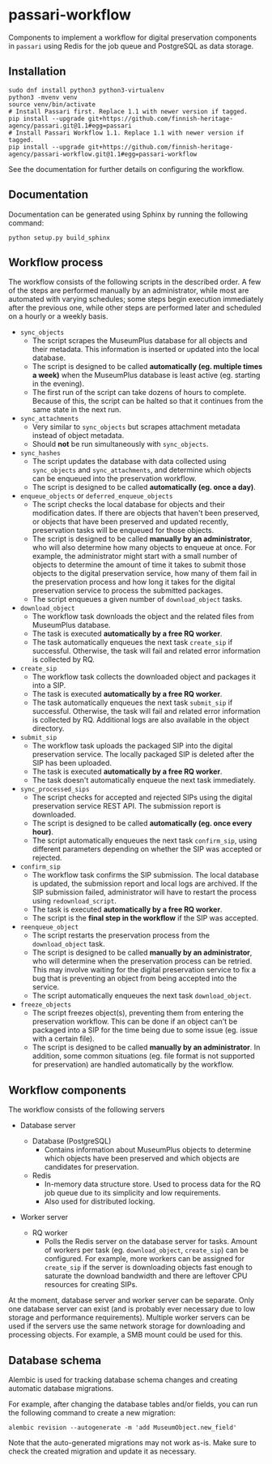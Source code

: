 passari-workflow
================

Components to implement a workflow for digital preservation components
in `passari` using Redis for the job queue and PostgreSQL
as data storage.

Installation
------------

```
sudo dnf install python3 python3-virtualenv
python3 -mvenv venv
source venv/bin/activate
# Install Passari first. Replace 1.1 with newer version if tagged.
pip install --upgrade git+https://github.com/finnish-heritage-agency/passari.git@1.1#egg=passari
# Install Passari Workflow 1.1. Replace 1.1 with newer version if tagged.
pip install --upgrade git+https://github.com/finnish-heritage-agency/passari-workflow.git@1.1#egg=passari-workflow
```

See the documentation for further details on configuring the workflow.

Documentation
-------------

Documentation can be generated using Sphinx by running the following command:

```
python setup.py build_sphinx
```

Workflow process
----------------

The workflow consists of the following scripts in the described order. A few of the steps are performed manually by an administrator, while most are automated with varying schedules; some steps begin execution immediately after the previous one, while other steps are performed later and scheduled on a hourly or a weekly basis.

* `sync_objects`
  * The script scrapes the MuseumPlus database for all objects and their metadata. This information is inserted or updated into the local database.
  * The script is designed to be called **automatically (eg. multiple times a week)** when the MuseumPlus database is least active (eg. starting in the evening).
  * The first run of the script can take dozens of hours to complete. Because of this, the script can be halted so that it continues from the same state in the next run.
* `sync_attachments`
  * Very similar to `sync_objects` but scrapes attachment metadata instead of object metadata.
  * Should **not** be run simultaneously with `sync_objects`.
* `sync_hashes`
  * The script updates the database with data collected using `sync_objects` and `sync_attachments`, and determine which objects can be enqueued into the preservation workflow.
  * The script is designed to be called **automatically (eg. once a day)**.
* `enqueue_objects` or `deferred_enqueue_objects`
  * The script checks the local database for objects and their modification dates. If there are objects that haven't been preserved, or objects that have been preserved and updated recently, preservation tasks will be enqueued for those objects.
  * The script is designed to be called **manually by an administrator**, who will also determine how many objects to enqueue at once. For example, the administrator might start with a small number of objects to determine the amount of time it takes to submit those objects to the digital preservation service, how many of them fail in the preservation process and how long it takes for the digital preservation service to process the submitted packages.
  * The script enqueues a given number of `download_object` tasks.
* `download_object`
  * The workflow task downloads the object and the related files from MuseumPlus database.
  * The task is executed **automatically by a free RQ worker**.
  * The task automatically enqueues the next task `create_sip` if successful. Otherwise, the task will fail and related error information is collected by RQ.
* `create_sip`
  * The workflow task collects the downloaded object and packages it into a SIP.
  * The task is executed **automatically by a free RQ worker**.
  * The task automatically enqueues the next task `submit_sip` if successful. Otherwise, the task will fail and related error information is collected by RQ. Additional logs are also available in the object directory.
* `submit_sip`
  * The workflow task uploads the packaged SIP into the digital preservation service. The locally packaged SIP is deleted after the SIP has been uploaded.
  * The task is executed **automatically by a free RQ worker**.
  * The task doesn't automatically enqueue the next task immediately.
* `sync_processed_sips`
  * The script checks for accepted and rejected SIPs using the digital preservation service REST API. The submission report is downloaded.
  * The script is designed to be called **automatically (eg. once every hour)**.
  * The script automatically enqueues the next task `confirm_sip`, using different parameters depending on whether the SIP was accepted or rejected.
* `confirm_sip`
  * The workflow task confirms the SIP submission. The local database is updated, the submission report and local logs are archived. If the SIP submission failed, administrator will have to restart the process using `redownload_script`.
  * The task is executed **automatically by a free RQ worker**.
  * The script is the **final step in the workflow** if the SIP was accepted.
* `reenqueue_object`
  * The script restarts the preservation process from the `download_object` task.
  * The script is designed to be called **manually by an administrator**, who will determine when the preservation process can be retried. This may involve waiting for the digital preservation service to fix a bug that is preventing an object from being accepted into the service.
  * The script automatically enqueues the next task `download_object`.
* `freeze_objects`
  * The script freezes object(s), preventing them from entering the preservation workflow. This can be done if an object can't be packaged into a SIP for the time being due to some issue (eg. issue with a certain file).
  * The script is designed to be called **manually by an administrator**. In addition, some common situations (eg. file format is not supported for preservation) are handled automatically by the workflow.

Workflow components
-------------------

The workflow consists of the following servers

* Database server
  * Database (PostgreSQL)
    * Contains information about MuseumPlus objects to determine which objects have been preserved and which objects are candidates for preservation.
  * Redis
    * In-memory data structure store. Used to process data for the RQ job queue due to its simplicity and low requirements.
    * Also used for distributed locking.

* Worker server
  * RQ worker
    * Polls the Redis server on the database server for tasks. Amount of workers per task (eg. `download_object`, `create_sip`) can be configured. For example, more workers can be assigned for `create_sip` if the server is downloading objects fast enough to saturate the download bandwidth and there are leftover CPU resources for creating SIPs.

At the moment, database server and worker server can be separate.
Only one database server can exist (and is probably ever necessary due to low storage and performance requirements).
Multiple worker servers can be used if the servers use the same network storage for downloading and processing objects. For example, a SMB mount could be used for this.

Database schema
---------------

Alembic is used for tracking database schema changes and creating automatic database migrations.

For example, after changing the database tables and/or fields, you can run the following command to create a new migration:

```
alembic revision --autogenerate -m 'add MuseumObject.new_field'
```

Note that the auto-generated migrations may not work as-is. Make sure to check the created migration and update it as necessary.
